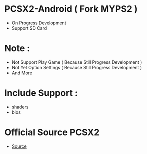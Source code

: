# PCSX2-Android ( Fork MYPS2 )
* On Progress Development
* Support SD Card

# Note :
* Not Support Play Game ( Because Still Progress Development )
* Not Yet Option Settings ( Because Still Progress Development )
* And More

# Include Support :
* shaders
* bios

# Official Source PCSX2
* [Source](https://github.com/PCSX2/pcsx2)
